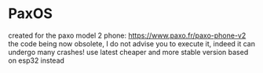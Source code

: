 # PaxOS

created for the paxo model 2 phone: https://www.paxo.fr/paxo-phone-v2
the code being now obsolete, I do not advise you to execute it, indeed it can undergo many crashes! use latest cheaper and more stable version based on esp32 instead

